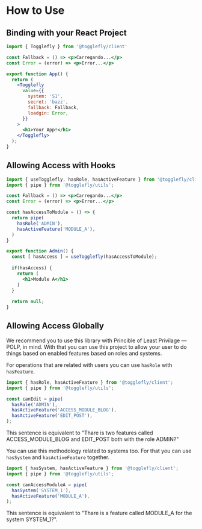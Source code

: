 # How to Use

## Binding with your React Project

```jsx
import { Togglefly } from '@togglefly/client'

const Fallback = () => <p>Carregando...</p>
const Error = (error) => <p>Error...</p>

export function App() {
  return (
    <Togglefly
      value={{
        system: 'S1',
        secret: 'bazz',
        fallback: Fallback,
        loadgin: Error, 
      }}
    >
      <h1>Your App!</h1>
    </Togglefly>
  );
}

```

## Allowing Access with Hooks
```jsx
import { useTogglefly, hasRole, hasActiveFeature } from '@togglefly/client'
import { pipe } from '@togglefly/utils';

const Fallback = () => <p>Carregando...</p>
const Error = (error) => <p>Error...</p>

const hasAccessToModule = () => {
  return pipe(
    hasRole('ADMIN'),
    hasActiveFeature('MODULE_A'),
  )
}

export function Admin() {
  const [ hasAccess ] = useTogglefly(hasAccessToModule);
  
  if(hasAccess) {
    return (
      <h1>Module A</h1>
    )
  }
  
  return null;
}
```

## Allowing Access Globally

We recommend you to use this library with Princible of Least Privilage — POLP, in mind.  With that you can use this project to allow your user to do things based on enabled features based on roles and systems. 

For operations that are related with users you can use `hasRole` with `hasFeature`. 

```javascript
import { hasRole, hasActiveFeature } from '@togglefly/client';
import { pipe } from '@togglefly/utils';

const canEdit = pipe(
  hasRole('ADMIN'),
  hasActiveFeature('ACCESS_MODULE_BLOG'),
  hasActiveFeature('EDIT_POST'),
);
```

This sentence is equivalent to "Thare is two features called ACCESS_MODULE_BLOG and EDIT_POST both with the role ADMIN?"

You can use this methodology related to systems too. For that you can use `hasSystem` and `hasActiveFeature` together. 

```javascript
import { hasSystem, hasActiveFeature } from '@togglefly/client';
import { pipe } from '@togglefly/utils';

const canAccessModuleA = pipe(
  hasSystem('SYSTEM_1'),
  hasActiveFeature('MODULE_A'),
);
```

This sentence is equivalent to "Thare is a feature called MODULE_A for the system SYSTEM_1?".
